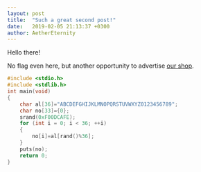 ```yaml
---
layout: post
title:  "Such a great second post!"
date:   2019-02-05 21:13:37 +0300
author: AetherEternity
---
```

Hello there!

No flag even here, but another opportunity to advertise [our shop][shop].

```c
#include <stdio.h>
#include <stdlib.h>
int main(void)
{
	char al[36]="ABCDEFGHIJKLMNOPQRSTUVWXYZ0123456789";
	char no[33]={0};
	srand(0xF00DCAFE);
	for (int i = 0; i < 36; ++i)
	{
		no[i]=al[rand()%36];
	}
	puts(no);
	return 0;
}
```

[shop]: https://kappactf.ru/shop/

